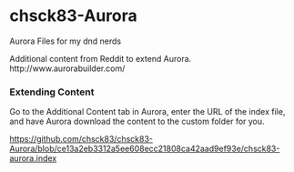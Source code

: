 # chsck83-Aurora
Aurora Files for my dnd nerds

<p>Additional content from Reddit to extend Aurora. http://www.aurorabuilder.com/ </p>
<h3>Extending Content</h3>

Go to the Additional Content tab in Aurora, enter the URL of the index file, and have Aurora download the content to the custom folder for you.

https://github.com/chsck83/chsck83-Aurora/blob/ce13a2eb3312a5ee608ecc21808ca42aad9ef93e/chsck83-aurora.index
